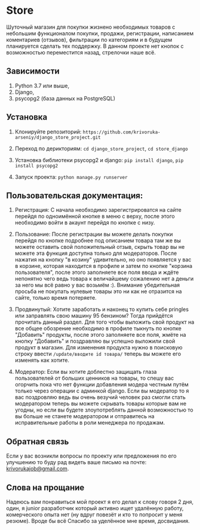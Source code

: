 # Store
Шуточный магазин для покупки жизнено необходимых товаров с небольшим функционалом покупки, продажи, регистрации, написанием коментариев (отзывов), фильтрации по категориям и в будущем планируется сделать тех поддержку. В данном проекте нет кнопок с возможностью переместится назад, стрелочки наше всё.

## Зависимости
1. Python 3.7 или выше,
2. Django,
3. psycopg2 (база данных на PostgreSQL)

## Установка
1. Клонируйте репозиторий:
```https://github.com/krivoruka-arseniy/django_store_project.git```

2. Переход по дерикториям:
```cd django_store_project```,
```cd store_django```

3. Установка библиотеки psycopg2 и django:
```pip install django```,
```pip install psycopg2```

4. Запуск проекта:
```python manage.py runserver```

## Пользовательская документация:
1. Регистрация:
С начала необходимо зарегистрироватся на сайте перейдя по одноимённой кнопке в меню с верху, после этого необходимо войти в акаунт перейдя по кнопке с низу.

2. Пользование:
После регистрации вы можете делать покупки перейдя по кнопке подробнее под описанием товара там же вы можете оставить свой положительный отзыв, скрыть товар вы не можете эта функция доступна только для модераторов. После нажатия на кнопку "в козину" удивительно, но оно появляется у вас в корзине, которая находится в профиле и затем по кнопке "корзина пользователя", после этого заполняете все поля ввода и ждёте непонятно чего ведь товара к величайшему сожалению нет а деньги за него мы всё равно у вас возьмём :).
Внимание убедительная просьба не покупать нулевые товары это ни как не отразится на сайте, только время потеряете.

3. Продвинутый:
Хотите заработать и наконец то купить себе pringles или заправлять свою машину 95 бензином? Тогда прийдётся прочитать данный раздел. Для того чтобы выложить свой продукт на все общее обозрение необходимо в профиле тыкнуть по кнопке "Добавить" продукты, после этого заполняете все поля, жмёте на кнопку "Добавить" и поздравляю вы успешно выложили свой продукт в магазин. Для изменения продукта нужно в поисковую строку ввести ```/update/вводите id товара/``` теперь вы можете его изменять как хотите.

4. Модератор:
Если вы хотите доблестно защищать глаза пользователей от больших ценников на товары, то спешу вас огорчить пока что нет функции добавления модера честным путём только через операции с админкой django. Если вы модератор то я вас поздровляю ведь вы очень везучий человек раз смогли стать модератором теперь вы можете скрывать товары которые вам не угодны, но если вы будете злоупотреблять данной возможностью то вы больше не станете модератором и отправитесь на исправительные работы в роли менеджера по продажам.

## Обратная связь
Если у вас возникли вопросы по проекту или предложения по его улучшению то буду рад видеть ваше письмо на почте: krivorukajob@gmail.com.

## Слова на прощание
Надеюсь вам понравиться мой проект я его делал к слову говоря 2 дня, один, я junior разработчик который активно ищет удалённую работу, комерческого опыта нет (ну вдруг повезёт и кто то попросит у меня резюме). Вроде бы всё Спасибо за уделённое мне время, досвидания.